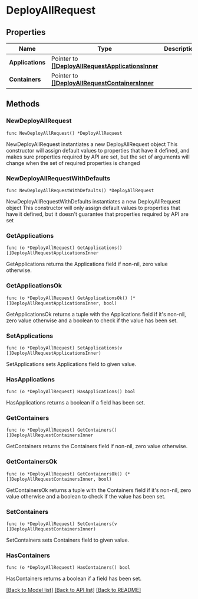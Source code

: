 # DeployAllRequest

## Properties

Name | Type | Description | Notes
------------ | ------------- | ------------- | -------------
**Applications** | Pointer to [**[]DeployAllRequestApplicationsInner**](DeployAllRequestApplicationsInner.md) |  | [optional] 
**Containers** | Pointer to [**[]DeployAllRequestContainersInner**](DeployAllRequestContainersInner.md) |  | [optional] 

## Methods

### NewDeployAllRequest

`func NewDeployAllRequest() *DeployAllRequest`

NewDeployAllRequest instantiates a new DeployAllRequest object
This constructor will assign default values to properties that have it defined,
and makes sure properties required by API are set, but the set of arguments
will change when the set of required properties is changed

### NewDeployAllRequestWithDefaults

`func NewDeployAllRequestWithDefaults() *DeployAllRequest`

NewDeployAllRequestWithDefaults instantiates a new DeployAllRequest object
This constructor will only assign default values to properties that have it defined,
but it doesn't guarantee that properties required by API are set

### GetApplications

`func (o *DeployAllRequest) GetApplications() []DeployAllRequestApplicationsInner`

GetApplications returns the Applications field if non-nil, zero value otherwise.

### GetApplicationsOk

`func (o *DeployAllRequest) GetApplicationsOk() (*[]DeployAllRequestApplicationsInner, bool)`

GetApplicationsOk returns a tuple with the Applications field if it's non-nil, zero value otherwise
and a boolean to check if the value has been set.

### SetApplications

`func (o *DeployAllRequest) SetApplications(v []DeployAllRequestApplicationsInner)`

SetApplications sets Applications field to given value.

### HasApplications

`func (o *DeployAllRequest) HasApplications() bool`

HasApplications returns a boolean if a field has been set.

### GetContainers

`func (o *DeployAllRequest) GetContainers() []DeployAllRequestContainersInner`

GetContainers returns the Containers field if non-nil, zero value otherwise.

### GetContainersOk

`func (o *DeployAllRequest) GetContainersOk() (*[]DeployAllRequestContainersInner, bool)`

GetContainersOk returns a tuple with the Containers field if it's non-nil, zero value otherwise
and a boolean to check if the value has been set.

### SetContainers

`func (o *DeployAllRequest) SetContainers(v []DeployAllRequestContainersInner)`

SetContainers sets Containers field to given value.

### HasContainers

`func (o *DeployAllRequest) HasContainers() bool`

HasContainers returns a boolean if a field has been set.


[[Back to Model list]](../README.md#documentation-for-models) [[Back to API list]](../README.md#documentation-for-api-endpoints) [[Back to README]](../README.md)


